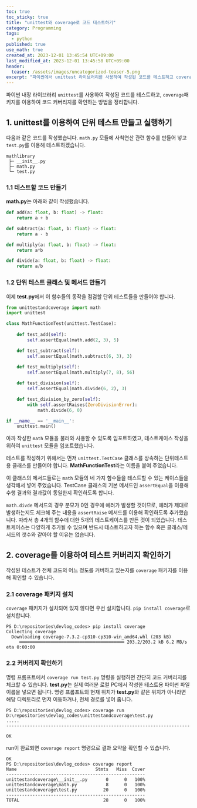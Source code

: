 ```yaml
---
toc: true
toc_sticky: true
title: "unittest와 coverage로 코드 테스트하기"
category: Programming
tags:
  - python
published: true
use_math: true
created_at: 2023-12-01 13:45:54 UTC+09:00
last_modified_at: 2023-12-01 13:45:58 UTC+09:00
header:
  teaser: /assets/images/uncategorized-teaser-5.png
excerpt: "파이썬에서 unittest 라이브러리를 사용하여 작성된 코드를 테스트하고 coverage패키지를 이용하여 코드 커버리지를 확인하는 방법."
---
```


파이썬 내장 라이브러리 `unittest`를 사용하여 작성된 코드를 테스트하고, `coverage`패키지를 이용하여 코드 커버리지를 확인하는 방법을 정리합니다.

## 1. unittest를 이용하여 단위 테스트 만들고 실행하기

다음과 같은 코드를 작성했습니다.  `math.py` 모듈에 사칙연산 관련 함수를 만들어 넣고 `test.py`를 이용해 테스트하겠습니다.

```
mathlibrary
 ├─ __init__.py
 ├─ math.py
 └─ test.py

```

### 1.1 테스트할 코드 만들기

**math.py**는 아래와 같이 작성했습니다.

```python
def add(a: float, b: float) -> float:
    return a + b

def subtract(a: float, b: float) -> float:
    return a - b

def multiply(a: float, b: float) -> float:
    return a*b

def divide(a: float, b: float) -> float:
    return a/b
```

### 1.2 단위 테스트 클래스 및 메서드 만들기

이제 **test.py**에서 이 함수들의 동작을 점검할 단위 테스트들을 만들어야 합니다.

```python
from unittestandcoverage import math
import unittest

class MathFunctionTest(unittest.TestCase):
    
    def test_add(self):
        self.assertEqual(math.add(2, 3), 5)

    def test_subtract(self):
        self.assertEqual(math.subtract(6, 3), 3)
    
    def test_multiply(self):
        self.assertEqual(math.multiply(7, 8), 56)

    def test_division(self):
        self.assertEqual(math.divide(6, 2), 3)

    def test_division_by_zero(self):
        with self.assertRaises(ZeroDivisionError):
            math.divide(6, 0)

if __name__ == '__main__':
    unittest.main()
```

아까 작성한 `math` 모듈을 불러와 사용할 수 있도록 임포트하였고, 테스트케이스 작성을 위하여 `unittest` 모듈을 임포트했습니다.

테스트를 작성하기 위해서는 먼저 `unittest.TestCase` 클래스를 상속하는 단위테스트 용 클래스를 만들어야 합니다.  **MathFunctionTest**라는 이름을 붙여 주었습니다.

이 클래스의 메서드들로는 `math` 모듈의 네 가지 함수들을 테스트할 수 있는 케이스들을 생각해서 넣어 주었습니다. TestCase 클래스의 기본 메서드인 `assertEqual`을 이용해 수행 결과와 결과값이 동일한지 확인하도록 합니다.

`math.divde` 메서드의 경우 분모가 0인 경우에 에러가 발생할 것이므로, 에러가 제대로 발생하는지도 체크해 주는 내용을 `assertRaise` 메서드를 이용해 확인하도록 추가했습니다. 따라서 총 4개의 함수에 대한 5개의 테스트케이스를 만든 것이 되었습니다. 테스트케이스는 다양하게 추가될 수 있으며 반드시 테스트하고자 하는 함수 혹은 클래스/메서드의 갯수와 같아야 할 이유는 없습니다.

## 2. coverage를 이용하여 테스트 커버리지 확인하기

작성된 테스트가 전체 코드의 어느 정도를 커버하고 있는지를 `coverage` 패키지를 이용해 확인할 수 있습니다.

### 2.1 coverage 패키지 설치

`coverage` 패키지가 설치되어 있지 않다면 우선 설치합니다.  `pip install coverage`로 설치합니다.

```
PS D:\repositories\devlog_codes> pip install coverage
Collecting coverage
  Downloading coverage-7.3.2-cp310-cp310-win_amd64.whl (203 kB)
     ━━━━━━━━━━━━━━━━━━━━━━━━━━━━━━━━━━━━━━━━ 203.2/203.2 kB 6.2 MB/s eta 0:00:00
```

### 2.2 커버리지 확인하기

명령 프롬프트에서 `coverage run test.py` 명령을 실행하면 간단히 코드 커버리지를 체크할 수 있습니다.  **test.py**는 실제 여러분 로컬 PC에서 작성한 테스트용 파이썬 파일 이름을 넣으면 됩니다. 명령 프롬프트의 현재 위치가 **test.py**와 같은 위치가 아니라면 해당 디렉토리로 먼저 이동하거나, 전체 경로를 넣어 줍니다.

```
PS D:\repositories\devlog_codes> coverage run D:\repositories\devlog_codes\unittestandcoverage\test.py
.....
----------------------------------------------------------------------

OK
```

run이 완료되면 `coverage report` 명령으로 결과 요약을 확인할 수 있습니다.

```
OK
PS D:\repositories\devlog_codes> coverage report
Name                              Stmts   Miss  Cover
-----------------------------------------------------
unittestandcoverage\__init__.py       0      0   100%
unittestandcoverage\math.py           8      0   100%
unittestandcoverage\test.py          20      0   100%
-----------------------------------------------------
TOTAL                                28      0   100%
```
